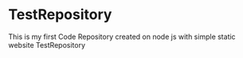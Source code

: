 # TestRepository
This is my first Code Repository created on node js with simple static website 
TestRepository
